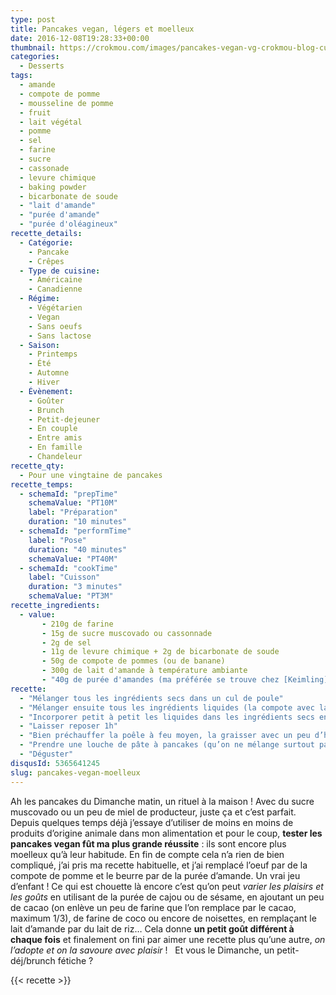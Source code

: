 ```yaml
---
type: post
title: Pancakes vegan, légers et moelleux
date: 2016-12-08T19:28:33+00:00
thumbnail: https://crokmou.com/images/pancakes-vegan-vg-crokmou-blog-culinaire-belge-1.jpg
categories:
  - Desserts
tags:
  - amande
  - compote de pomme
  - mousseline de pomme
  - fruit
  - lait végétal
  - pomme
  - sel
  - farine
  - sucre
  - cassonade
  - levure chimique
  - baking powder
  - bicarbonate de soude
  - "lait d'amande"
  - "purée d'amande"
  - "purée d'oléagineux"
recette_details:
  - Catégorie:
    - Pancake
    - Crêpes 
  - Type de cuisine:
    - Américaine
    - Canadienne  
  - Régime:
    - Végétarien
    - Vegan
    - Sans oeufs
    - Sans lactose
  - Saison:
    - Printemps
    - Été
    - Automne
    - Hiver
  - Évènement:
    - Goûter
    - Brunch
    - Petit-dejeuner
    - En couple
    - Entre amis
    - En famille
    - Chandeleur
recette_qty:
  - Pour une vingtaine de pancakes
recette_temps:
  - schemaId: "prepTime"
    schemaValue: "PT10M"
    label: "Préparation"
    duration: "10 minutes"
  - schemaId: "performTime"
    label: "Pose"
    duration: "40 minutes"
    schemaValue: "PT40M"
  - schemaId: "cookTime"
    label: "Cuisson"
    duration: "3 minutes"
    schemaValue: "PT3M"
recette_ingredients:
  - value:
       - 210g de farine
       - 15g de sucre muscovado ou cassonnade
       - 2g de sel
       - 11g de levure chimique + 2g de bicarbonate de soude
       - 50g de compote de pommes (ou de banane)
       - 300g de lait d'amande à température ambiante
       - "40g de purée d'amandes (ma préférée se trouve chez [Keimling](http://www.crokmou.com/2014/08/keimling-specialiste-du-raw-food-concours))"
recette:
  - "Mélanger tous les ingrédients secs dans un cul de poule"
  - "Mélanger ensuite tous les ingrédients liquides (la compote avec la purée puis on ajoute le lait) dans un autre récipient"
  - "Incorporer petit à petit les liquides dans les ingrédients secs en mélangeant bien, mais pas trop non plus"
  - "Laisser reposer 1h"
  - "Bien préchauffer la poêle à feu moyen, la graisser avec un peu d’huile végétale."
  - "Prendre une louche de pâte à pancakes (qu’on ne mélange surtout pas avant) et la verser sur la poêle chaude. Dès que le pancake fait des bulles, le retourner et cuire 1 à 2 minutes l’autre face."
  - "Déguster"
disqusId: 5365641245
slug: pancakes-vegan-moelleux
---
```


Ah les pancakes du Dimanche matin, un rituel à la maison ! Avec du sucre muscovado ou un peu de miel de producteur, juste ça et c’est parfait. Depuis quelques temps déjà j’essaye d’utiliser de moins en moins de produits d’origine animale dans mon alimentation et pour le coup, **tester les pancakes vegan fût ma plus grande réussite** : ils sont encore plus moelleux qu’à leur habitude. En fin de compte cela n’a rien de bien compliqué, j’ai pris ma recette habituelle, et j’ai remplacé l’oeuf par de la compote de pomme et le beurre par de la purée d’amande. Un vrai jeu d’enfant ! Ce qui est chouette là encore c’est qu’on peut _varier les plaisirs et les goûts_ en utilisant de la purée de cajou ou de sésame, en ajoutant un peu de cacao (on enlève un peu de farine que l’on remplace par le cacao, maximum 1/3), de farine de coco ou encore de noisettes, en remplaçant le lait d’amande par du lait de riz… Cela donne **un petit goût différent à chaque fois** et finalement on fini par aimer une recette plus qu’une autre, _on l’adopte et on la savoure avec plaisir_ !   Et vous le Dimanche, un petit-déj/brunch fétiche ?

{{< recette >}}
